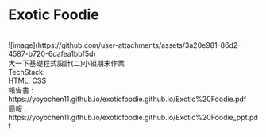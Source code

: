 <h1>Exotic Foodie</h1><br />
![image](https://github.com/user-attachments/assets/3a20e981-86d2-4587-b720-6dafea1bbf5d) <br />
大一下基礎程式設計(二)小組期末作業<br />
TechStack: <br />
HTML, CSS <br />
報告書 : https://yoyochen11.github.io/exoticfoodie.github.io/Exotic%20Foodie.pdf <br />
簡報 : https://yoyochen11.github.io/exoticfoodie.github.io/Exotic%20Foodie_ppt.pdf  <br />
